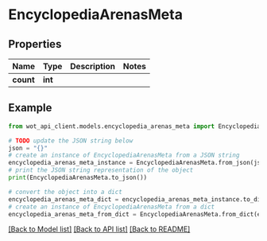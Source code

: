 # EncyclopediaArenasMeta


## Properties

Name | Type | Description | Notes
------------ | ------------- | ------------- | -------------
**count** | **int** |  | 

## Example

```python
from wot_api_client.models.encyclopedia_arenas_meta import EncyclopediaArenasMeta

# TODO update the JSON string below
json = "{}"
# create an instance of EncyclopediaArenasMeta from a JSON string
encyclopedia_arenas_meta_instance = EncyclopediaArenasMeta.from_json(json)
# print the JSON string representation of the object
print(EncyclopediaArenasMeta.to_json())

# convert the object into a dict
encyclopedia_arenas_meta_dict = encyclopedia_arenas_meta_instance.to_dict()
# create an instance of EncyclopediaArenasMeta from a dict
encyclopedia_arenas_meta_from_dict = EncyclopediaArenasMeta.from_dict(encyclopedia_arenas_meta_dict)
```
[[Back to Model list]](../README.md#documentation-for-models) [[Back to API list]](../README.md#documentation-for-api-endpoints) [[Back to README]](../README.md)


